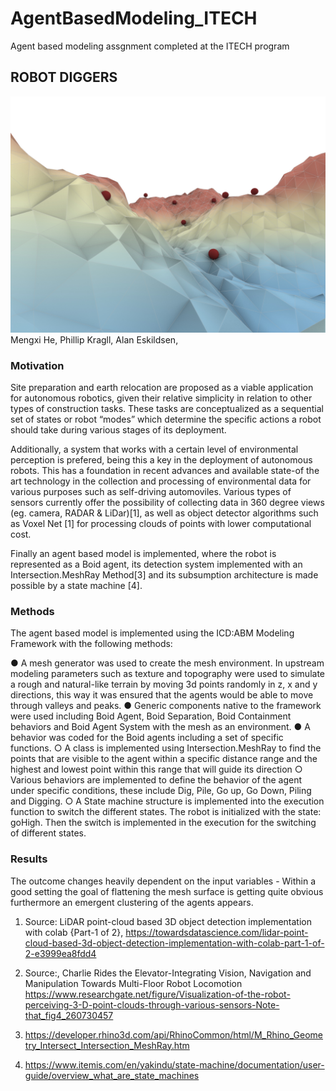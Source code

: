# AgentBasedModeling_ITECH
Agent based modeling assgnment completed at the ITECH program
## ROBOT DIGGERS
![](imgs/GoodAgents.jpg)
Mengxi He, Phillip Kragll, Alan Eskildsen, 

###	Motivation
Site preparation and earth relocation are proposed as a viable application for autonomous robotics, given their relative simplicity in relation to other types of construction tasks. These tasks are conceptualized as a sequential set of states or robot “modes” which determine the specific actions a robot should take during various stages of its deployment.

Additionally, a system that works with a certain level of environmental perception is prefered, being this a key in the deployment of autonomous robots. This has a foundation in recent advances and available state-of the art technology in the collection and processing of environmental data for various purposes such as self-driving automoviles. Various types of sensors currently offer the possibility of collecting data in 360 degree views (eg. camera, RADAR & LiDar)[1], as well as object detector algorithms such as Voxel Net [1] for processing clouds of points with lower computational cost.

Finally an agent based model is implemented, where the robot is represented as a Boid agent, its detection system implemented with an Intersection.MeshRay Method[3] and its subsumption architecture is made possible by a state machine [4].

###	Methods
The agent based model is implemented using the ICD:ABM Modeling Framework with the following methods:

●	A mesh generator was used to create the mesh environment. In upstream modeling parameters such as texture and topography were used to simulate a rough and natural-like terrain by moving 3d points randomly in z, x and y directions, this way it was ensured that the agents would be able to move through valleys and peaks. 
●	Generic components native to the framework were used including Boid Agent, Boid Separation, Boid Containment behaviors and Boid Agent System with the mesh as an environment.
●	A behavior was coded for the Boid agents including a set of specific functions.
○	A class is implemented using Intersection.MeshRay to find the points that are visible to the agent within a specific distance range and the highest and lowest point within this range that will guide its direction
○	Various behaviors are implemented to define the behavior of the agent under specific conditions, these include Dig, Pile, Go up, Go Down, Piling and Digging.
○	A State machine structure is implemented into the execution function to switch the different states. The robot is initialized with the state: goHigh. Then the switch is implemented in the execution for the switching of different states. 

###	Results
The outcome changes heavily dependent on the input variables - Within a good setting the goal of flattening the mesh surface is getting quite obvious  furthermore an emergent clustering of the agents appears.

1.	Source: LiDAR point-cloud based 3D object detection implementation with colab {Part-1 of 2}, https://towardsdatascience.com/lidar-point-cloud-based-3d-object-detection-implementation-with-colab-part-1-of-2-e3999ea8fdd4

2.	Source:, Charlie Rides the Elevator-Integrating Vision, Navigation and Manipulation Towards Multi-Floor Robot Locomotion https://www.researchgate.net/figure/Visualization-of-the-robot-perceiving-3-D-point-clouds-through-various-sensors-Note-that_fig4_260730457
3.	https://developer.rhino3d.com/api/RhinoCommon/html/M_Rhino_Geometry_Intersect_Intersection_MeshRay.htm
4.	https://www.itemis.com/en/yakindu/state-machine/documentation/user-guide/overview_what_are_state_machines
